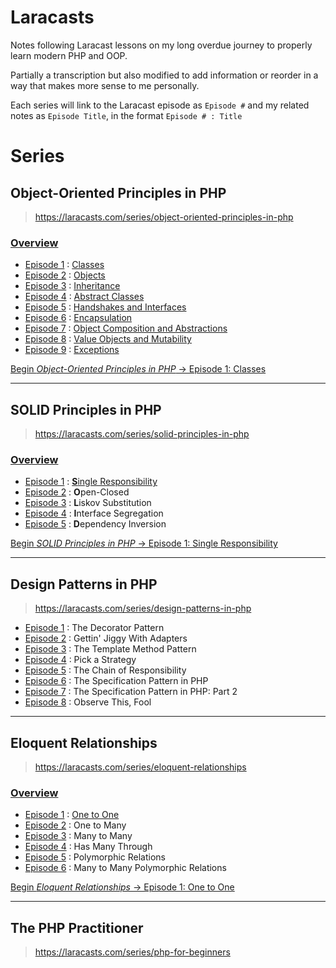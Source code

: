 # Laracasts

Notes following Laracast lessons on my long overdue journey to properly learn modern PHP and OOP. 

Partially a transcription but also modified to add information or reorder in a way that makes more sense to me personally. 

Each series will link to the Laracast episode as `Episode #` and my related notes as `Episode Title`, in the format `Episode # : Title`

# Series

## Object-Oriented Principles in PHP
> https://laracasts.com/series/object-oriented-principles-in-php

### [Overview](oop/README.md)

- [Episode 1](https://laracasts.com/series/object-oriented-principles-in-php/episodes/1) : [Classes](oop/classes.md)
- [Episode 2](https://laracasts.com/series/object-oriented-principles-in-php/episodes/2) : [Objects](oop/objects.md)
- [Episode 3](https://laracasts.com/series/object-oriented-principles-in-php/episodes/3) : [Inheritance](oop/inheritance.md)
- [Episode 4](https://laracasts.com/series/object-oriented-principles-in-php/episodes/4) : [Abstract Classes](oop/abstract.md)
- [Episode 5](https://laracasts.com/series/object-oriented-principles-in-php/episodes/5) : [Handshakes and Interfaces](oop/interface.md)
- [Episode 6](https://laracasts.com/series/object-oriented-principles-in-php/episodes/6) : [Encapsulation](oop/encapsulation)
- [Episode 7](https://laracasts.com/series/object-oriented-principles-in-php/episodes/7) : [Object Composition and Abstractions](oop/composition.md)
- [Episode 8](https://laracasts.com/series/object-oriented-principles-in-php/episodes/8) : [Value Objects and Mutability](oop/valueobjects.md)
- [Episode 9](https://laracasts.com/series/object-oriented-principles-in-php/episodes/9) : [Exceptions](oop/exceptions.md)

[Begin *Object-Oriented Principles in PHP* -> Episode 1: Classes](oop/classes.md)

---

## SOLID Principles in PHP
> https://laracasts.com/series/solid-principles-in-php

### [Overview](solid/README.md)

- [Episode 1](https://laracasts.com/series/solid-principles-in-php/episodes/1) : [**S**ingle Responsibility](solid/single.md)
- [Episode 2](https://laracasts.com/series/solid-principles-in-php/episodes/2) : **O**pen-Closed
- [Episode 3](https://laracasts.com/series/solid-principles-in-php/episodes/3) : **L**iskov Substitution
- [Episode 4](https://laracasts.com/series/solid-principles-in-php/episodes/4) : **I**nterface Segregation
- [Episode 5](https://laracasts.com/series/solid-principles-in-php/episodes/5) : **D**ependency Inversion

[Begin *SOLID Principles in PHP* -> Episode 1: Single Responsibility](solid/single.md)

---

## Design Patterns in PHP
> https://laracasts.com/series/design-patterns-in-php
 

- [Episode 1](https://laracasts.com/series/design-patterns-in-php/episodes/1) : The Decorator Pattern
- [Episode 2](https://laracasts.com/series/design-patterns-in-php/episodes/2) : Gettin' Jiggy With Adapters
- [Episode 3](https://laracasts.com/series/design-patterns-in-php/episodes/3) : The Template Method Pattern
- [Episode 4](https://laracasts.com/series/design-patterns-in-php/episodes/4) : Pick a Strategy
- [Episode 5](https://laracasts.com/series/design-patterns-in-php/episodes/5) : The Chain of Responsibility
- [Episode 6](https://laracasts.com/series/design-patterns-in-php/episodes/6) : The Specification Pattern in PHP
- [Episode 7](https://laracasts.com/series/design-patterns-in-php/episodes/7) : The Specification Pattern in PHP: Part 2
- [Episode 8](https://laracasts.com/series/design-patterns-in-php/episodes/8) : Observe This, Fool


---


## Eloquent Relationships
> https://laracasts.com/series/eloquent-relationships

### [Overview](eloquent/relationships/README.md)

- [Episode 1](https://laracasts.com/series/eloquent-relationships/episodes/1) : [One to One](eloquent/relationships/onetoone.md)
- [Episode 2](https://laracasts.com/series/eloquent-relationships/episodes/2) : One to Many
- [Episode 3](https://laracasts.com/series/eloquent-relationships/episodes/3) : Many to Many
- [Episode 4](https://laracasts.com/series/eloquent-relationships/episodes/4) : Has Many Through
- [Episode 5](https://laracasts.com/series/eloquent-relationships/episodes/5) : Polymorphic Relations
- [Episode 6](https://laracasts.com/series/eloquent-relationships/episodes/6) : Many to Many Polymorphic Relations

[Begin *Eloquent Relationships* -> Episode 1: One to One](eloquent/relationships/onetoone.md)

---


## The PHP Practitioner
> https://laracasts.com/series/php-for-beginners
